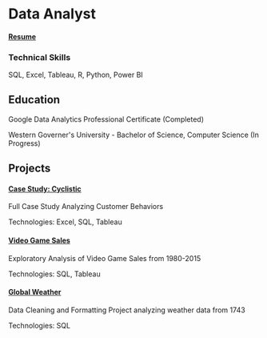 # Data Analyst
#### [Resume](https://github.com/S-Groody/portfolio/tree/main/Resume)

### Technical Skills
SQL, Excel, Tableau, R, Python, Power BI

## Education
Google Data Analytics Professional Certificate (Completed)

Western Governer's University - Bachelor of Science, Computer Science (In Progress)


## Projects

#### [Case Study: Cyclistic](https://github.com/S-Groody/portfolio/tree/main/Case%20Study%20Cyclistic)
Full Case Study Analyzing Customer Behaviors

Technologies: Excel, SQL, Tableau

#### [Video Game Sales](https://github.com/S-Groody/portfolio/tree/main/Video%20Game%20Sales)
Exploratory Analysis of Video Game Sales from 1980-2015

Technologies: SQL, Tableau


#### [Global Weather](https://github.com/S-Groody/portfolio/tree/main/Global%20Weather)
Data Cleaning and Formatting Project analyzing weather data from 1743

Technologies: SQL

